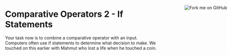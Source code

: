 # Comparative Operators 2 - If Statements
Your task now is to combine a comparative operator with an input. Computers often use if statements to determine what decision to make. We touched on this earlier with Mahmut who lost a life when he touched a coin.

<a href="https://github.com/yanglr">
<img style="position: absolute; top: 76px; right: 0; border: 0" alt="Fork me on GitHub" 
src="https://github.com/learnICT/PythonBeginnersWorkbook/blob/main/images/if_statements.svg?sanitize=true"></a>
